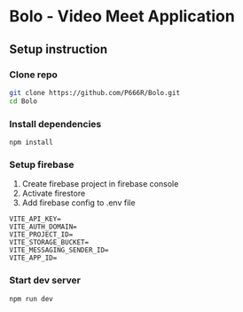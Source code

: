 # Bolo - Video Meet Application

## Setup instruction

### Clone repo

```bash
git clone https://github.com/P666R/Bolo.git
cd Bolo
```

### Install dependencies

```base
npm install
```

### Setup firebase

1. Create firebase project in firebase console
2. Activate firestore
3. Add firebase config to .env file

```env
VITE_API_KEY=
VITE_AUTH_DOMAIN=
VITE_PROJECT_ID=
VITE_STORAGE_BUCKET=
VITE_MESSAGING_SENDER_ID=
VITE_APP_ID=
```

### Start dev server

```bash
npm run dev
```
